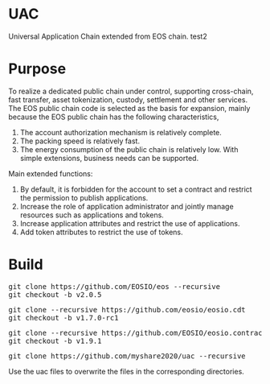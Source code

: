 <h1>UAC</h1>
Universal Application Chain extended from EOS chain.
test2

<h1>Purpose</h1>

To realize a dedicated public chain under control, supporting cross-chain, fast transfer, asset tokenization, custody, settlement and other services.
The EOS public chain code is selected as the basis for expansion, mainly because the EOS public chain has the following characteristics,
1. The account authorization mechanism is relatively complete.
2. The packing speed is relatively fast.
3. The energy consumption of the public chain is relatively low.
With simple extensions, business needs can be supported.

Main extended functions:
1. By default, it is forbidden for the account to set a contract and restrict the permission to publish applications.
2. Increase the role of application administrator and jointly manage resources such as applications and tokens.
3. Increase application attributes and restrict the use of applications.
4. Add token attributes to restrict the use of tokens.


<h1>Build</h1>

<pre>
git clone https://github.com/EOSIO/eos --recursive
git checkout -b v2.0.5
</pre>

<pre>
git clone --recursive https://github.com/eosio/eosio.cdt
git checkout -b v1.7.0-rc1
</pre>

<pre>
git clone --recursive https://github.com/EOSIO/eosio.contracts.git
git checkout -b v1.9.1
</pre>

<pre>
git clone https://github.com/myshare2020/uac --recursive
</pre>
Use the uac files to overwrite the files in the corresponding directories.



